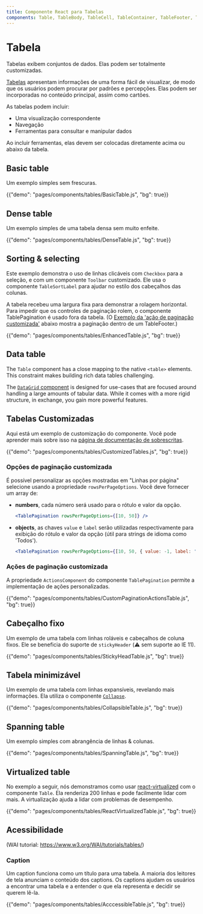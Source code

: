 ```yaml
---
title: Componente React para Tabelas
components: Table, TableBody, TableCell, TableContainer, TableFooter, TableHead, TablePagination, TableRow, TableSortLabel
---
```


# Tabela

<p class="description">Tabelas exibem conjuntos de dados. Elas podem ser totalmente customizadas.</p>

[Tabelas](https://material.io/design/components/data-tables.html) apresentam informações de uma forma fácil de visualizar, de modo que os usuários podem procurar por padrões e percepções. Elas podem ser incorporadas no conteúdo principal, assim como cartões.

As tabelas podem incluir:

- Uma visualização correspondente
- Navegação
- Ferramentas para consultar e manipular dados

Ao incluir ferramentas, elas devem ser colocadas diretamente acima ou abaixo da tabela.

## Basic table

Um exemplo simples sem frescuras.

{{"demo": "pages/components/tables/BasicTable.js", "bg": true}}

## Dense table

Um exemplo simples de uma tabela densa sem muito enfeite.

{{"demo": "pages/components/tables/DenseTable.js", "bg": true}}

## Sorting & selecting

Este exemplo demonstra o uso de linhas clicáveis com `Checkbox` para a seleção, e com um componente `Toolbar` customizado. Ele usa o componente `TableSortLabel` para ajudar no estilo dos cabeçalhos das colunas.

A tabela recebeu uma largura fixa para demonstrar a rolagem horizontal. Para impedir que os controles de paginação rolem, o componente TablePagination é usado fora da tabela. (O [Exemplo da 'ação de paginação customizada'](#custom-pagination-actions) abaixo mostra a paginação dentro de um TableFooter.)

{{"demo": "pages/components/tables/EnhancedTable.js", "bg": true}}

## Data table

The `Table` component has a close mapping to the native `<table>` elements. This constraint makes building rich data tables challenging.

The [`DataGrid` component](/components/data-grid/) is designed for use-cases that are focused around handling a large amounts of tabular data. While it comes with a more rigid structure, in exchange, you gain more powerful features.

## Tabelas Customizadas

Aqui está um exemplo de customização do componente. Você pode aprender mais sobre isso na [página de documentação de sobrescritas](/customization/components/).

{{"demo": "pages/components/tables/CustomizedTables.js", "bg": true}}

### Opções de paginação customizada

É possível personalizar as opções mostradas em "Linhas por página" selecione usando a propriedade `rowsPerPageOptions`. Você deve fornecer um array de:

- **numbers**, cada número será usado para o rótulo e valor da opção.
    
    ```jsx
    <TablePagination rowsPerPageOptions={[10, 50]} />
    ```

- **objects**, as chaves `value` e `label` serão utilizadas respectivamente para exibição do rótulo e valor da opção (útil para strings de idioma como 'Todos').
    
    ```jsx
    <TablePagination rowsPerPageOptions={[10, 50, { value: -1, label: 'All' }]} />
    ```

### Ações de paginação customizada

A propriedade `ActionsComponent` do componente `TablePagination` permite a implementação de ações personalizadas.

{{"demo": "pages/components/tables/CustomPaginationActionsTable.js", "bg": true}}

## Cabeçalho fixo

Um exemplo de uma tabela com linhas roláveis e cabeçalhos de coluna fixos. Ele se beneficia do suporte de `stickyHeader` (⚠️ sem suporte ao IE 11).

{{"demo": "pages/components/tables/StickyHeadTable.js", "bg": true}}

## Tabela minimizável

Um exemplo de uma tabela com linhas expansíveis, revelando mais informações. Ela utiliza o componente [`Collapse`](/api/collapse/).

{{"demo": "pages/components/tables/CollapsibleTable.js", "bg": true}}

## Spanning table

Um exemplo simples com abrangência de linhas & colunas.

{{"demo": "pages/components/tables/SpanningTable.js", "bg": true}}

## Virtualized table

No exemplo a seguir, nós demonstramos como usar [react-virtualized](https://github.com/bvaughn/react-virtualized) com o componente `Table`. Ela renderiza 200 linhas e pode facilmente lidar com mais. A virtualização ajuda a lidar com problemas de desempenho.

{{"demo": "pages/components/tables/ReactVirtualizedTable.js", "bg": true}}

## Acessibilidade

(WAI tutorial: https://www.w3.org/WAI/tutorials/tables/)

### Caption

Um caption funciona como um título para uma tabela. A maioria dos leitores de tela anunciam o conteúdo dos captions. Os captions ajudam os usuários a encontrar uma tabela e a entender o que ela representa e decidir se querem lê-la.

{{"demo": "pages/components/tables/AcccessibleTable.js", "bg": true}}